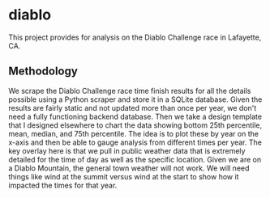 # diablo
This project provides for analysis on the Diablo Challenge race in Lafayette, CA.

## Methodology
We scrape the Diablo Challenge race time finish results for all the details possible using a Python scraper and store it in a SQLite database. Given the results are fairly static and not updated more than once per year, we don't need a fully functioning backend database. Then we take a design template that I designed elsewhere to chart the data showing bottom 25th percentile, mean, median, and 75th percentile. The idea is to plot these by year on the x-axis and then be able to gauge analysis from different times per year. The key overlay here is that we pull in public weather data that is extremely detailed for the time of day as well as the specific location. Given we are on a Diablo Mountain, the general town weather will not work. We will need things like wind at the summit versus wind at the start to show how it impacted the times for that year. 
